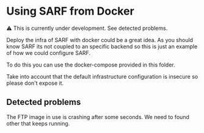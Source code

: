 # Using SARF from Docker

⚠️ This is currently under development. See detected problems.

Deploy the infra of SARF with docker could be a great idea.
As you should know SARF its not coupled to an specific backend
so this is just an example of how we could configure SARF.

To do this you can use the docker-compose provided in this folder.

Take into account that the default infrastructure configuration
is insecure so please don't expose it.

## Detected problems

The FTP image in use is crashing after some seconds.
We need to found other that keeps running.
